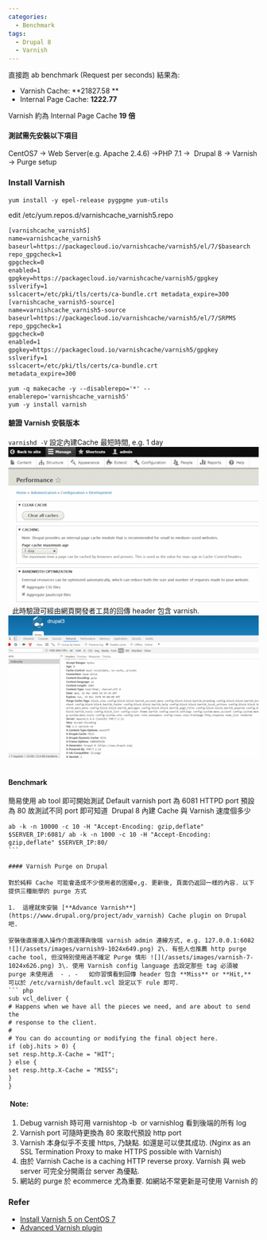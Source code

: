 ```yaml
---
categories:
  - Benchmark
tags:
  - Drupal 8 
  - Varnish
---
```


直接跑 ab benchmark (Request per seconds) 結果為:

*   Varnish Cache: **21827.58 **
*   Internal Page Cache: **1222.77**

Varnish 約為 Internal Page Cache **19 倍**

#### 測試需先安裝以下項目

CentOS7 -> Web Server(e.g. Apache 2.4.6) ->PHP 7.1 ->  Drupal 8 -> Varnish -> Purge setup

### Install Varnish

```
yum install -y epel-release pygpgme yum-utils 
```

edit /etc/yum.repos.d/varnishcache_varnish5.repo
```
[varnishcache_varnish5] 
name=varnishcache_varnish5 
baseurl=https://packagecloud.io/varnishcache/varnish5/el/7/$basearch 
repo_gpgcheck=1 
gpgcheck=0 
enabled=1 
gpgkey=https://packagecloud.io/varnishcache/varnish5/gpgkey sslverify=1 
sslcacert=/etc/pki/tls/certs/ca-bundle.crt metadata_expire=300 
[varnishcache_varnish5-source] 
name=varnishcache_varnish5-source baseurl=https://packagecloud.io/varnishcache/varnish5/el/7/SRPMS 
repo_gpgcheck=1 
gpgcheck=0 
enabled=1 
gpgkey=https://packagecloud.io/varnishcache/varnish5/gpgkey 
sslverify=1 
sslcacert=/etc/pki/tls/certs/ca-bundle.crt 
metadata_expire=300 
```
```
yum -q makecache -y --disablerepo='*' --enablerepo='varnishcache_varnish5' 
yum -y install varnish
```

#### 驗證 Varnish 安裝版本

`varnishd -V` 設定內建Cache 最短時間, e.g. 1 day ![](/assets/images/varnish10-1024x642.png)   此時驗證可經由網頁開發者工具的回傳 header 包含 varnish. ![](/assets/images/varnish-8-1024x584.png)  

#### Benchmark


簡易使用 ab tool 即可開始測試 Default varnish port 為 6081 HTTPD port 預設為 80 故測試不同 port 即可知道  Drupal 8 內建 Cache 與 Varnish 速度個多少 
```
ab -k -n 10000 -c 10 -H "Accept-Encoding: gzip,deflate" $SERVER_IP:6081/ ab -k -n 1000 -c 10 -H "Accept-Encoding: gzip,deflate" $SERVER_IP:80/
```  

#### Varnish Purge on Drupal

對於純粹 Cache 可能會造成不少使用者的困擾e,g. 更新後, 頁面仍返回一樣的內容. 以下提供三種剛學的 purge 方式

1.  這裡就來安裝 [**Advance Varnish**](https://www.drupal.org/project/adv_varnish) Cache plugin on Drupal 吧.

安裝後直接進入操作介面選擇與後端 varnish admin 連線方式, e.g. 127.0.0.1:6082 ![](/assets/images/varnish9-1024x649.png) 2\. 有些人也推薦 http purge cache tool, 但沒特別使用過不確定 Purge 情形 ![](/assets/images/varnish-7-1024x626.png) 3\. 使用 Varnish config language 去設定那些 tag 必須被 purge 未使用過  - . -   如你習慣看到回傳 header 包含 **Miss** or **Hit,** 可以於 /etc/varnish/default.vcl 設定以下 rule 即可. 
``` php
sub vcl_deliver { 
# Happens when we have all the pieces we need, and are about to send the 
# response to the client. 
# 
# You can do accounting or modifying the final object here. 
if (obj.hits > 0) { 
set resp.http.X-Cache = "HIT"; 
} else { 
set resp.http.X-Cache = "MISS"; 
} 
}
```

####  Note:

1.  Debug varnish 時可用 varnishtop -b  or varnishlog 看到後端的所有 log
2.  Varnish port 可隨時更換為 80 來取代預設 http port
3.  Varnish 本身似乎不支援 https, 乃缺點. 如還是可以使其成功. (Nginx as an SSL Termination Proxy to make HTTPS possible with Varnish)
4.  由於 Varnish Cache is a caching HTTP reverse proxy. Varnish 與 web server 可完全分開兩台 server 為優點.
5.  網站的 purge 於 ecommerce 尤為重要. 如網站不常更新是可使用 Varnish 的

### Refer

*   [Install Varnish 5 on CentOS 7](https://www.evernote.com/OutboundRedirect.action?dest=https%3A%2F%2Fwww.tecmint.com%2Finstall-varnish-cache-on-centos-7-for-apache%2F)
*   [Advanced Varnish plugin](https://www.drupal.org/project/adv_varnish)

